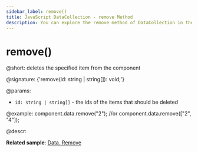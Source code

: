 ```yaml
---
sidebar_label: remove()
title: JavaScript DataCollection - remove Method 
description: You can explore the remove method of DataCollection in the documentation of the DHTMLX JavaScript UI library. Browse developer guides and API reference, try out code examples and live demos, and download a free 30-day evaluation version of DHTMLX Suite.
---
```


# remove()

@short: deletes the specified item from the component

@signature: {'remove(id: string | string[]): void;'}

@params:
- `id: string | string[]` - the ids of the items that should be deleted 

@example:
component.data.remove("2");
//or
component.data.remove(["2", "4"]);

@descr:

**Related sample**: [Data. Remove](https://snippet.dhtmlx.com/ugdlqgp5)

[comment]: # (@related:window/customization.md#controls-and-operations)
